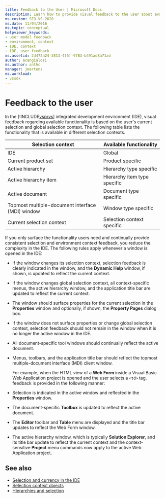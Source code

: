 ```yaml
---
title: Feedback to the User | Microsoft Docs
description: Learn how to provide visual feedback to the user about available functionality in the Visual Studio integrated development environment (IDE).
ms.custom: SEO-VS-2020
ms.date: 11/04/2016
ms.topic: conceptual
helpviewer_keywords:
- user model feedback
- environment, context
- IDE, context
- IDE, user feedback
ms.assetid: 2d472a24-3813-4f5f-9783-b491ad8a71ad
author: acangialosi
ms.author: anthc
manager: jmartens
ms.workload:
- vssdk
---
```

# Feedback to the user
In the [!INCLUDE[vsprvs](../../code-quality/includes/vsprvs_md.md)] integrated development environment (IDE), visual feedback regarding available functionality is based on the user's current selection and global selection context. The following table lists the functionality that is available in different selection contexts.

|Selection context|Available functionality|
|-----------------------|-----------------------------|
|IDE|Global|
|Current product set|Product specific|
|Active hierarchy|Hierarchy type specific|
|Active hierarchy item|Hierarchy item type specific|
|Active document|Document type specific|
|Topmost multiple-document interface (MDI) window|Window type specific|
|Current selection context|Selection context specific|

 If you only surface the functionality users need and continually provide consistent selection and environment context feedback, you reduce the complexity in the IDE. The following rules apply whenever a window is opened in the IDE:

- If the window changes its selection context, selection feedback is clearly indicated in the window, and the **Dynamic Help** window, if shown, is updated to reflect the current context.

- If the window changes global selection context, all context-specific menus, the active hierarchy window, and the application title bar are updated to reflect the current context.

- The window should surface properties for the current selection in the **Properties** window and optionally, if shown, the **Property Pages** dialog box.

- If the window does not surface properties or change global selection context, selection feedback should not remain in the window when it is no longer the active window in the IDE.

- All document-specific tool windows should continually reflect the active document.

- Menus, toolbars, and the application title bar should reflect the topmost multiple-document interface (MDI) client window.

  For example, when the HTML view of a **Web Form** inside a Visual Basic Web Application project is opened and the user selects a `<td>` tag, feedback is provided in the following manner:

- Selection is indicated in the active window and reflected in the **Properties** window.

- The document-specific **Toolbox** is updated to reflect the active document.

- The **Editor** toolbar and **Table** menu are displayed and the title bar updates to reflect the Web Form window.

- The active hierarchy window, which is typically **Solution Explorer**, and its title bar update to reflect the current context and the context-sensitive **Project** menu commands now apply to the active Web Application project.

## See also
- [Selection and currency in the IDE](../../extensibility/internals/selection-and-currency-in-the-ide.md)
- [Selection context objects](../../extensibility/internals/selection-context-objects.md)
- [Hierarchies and selection](../../extensibility/internals/hierarchies-and-selection.md)
